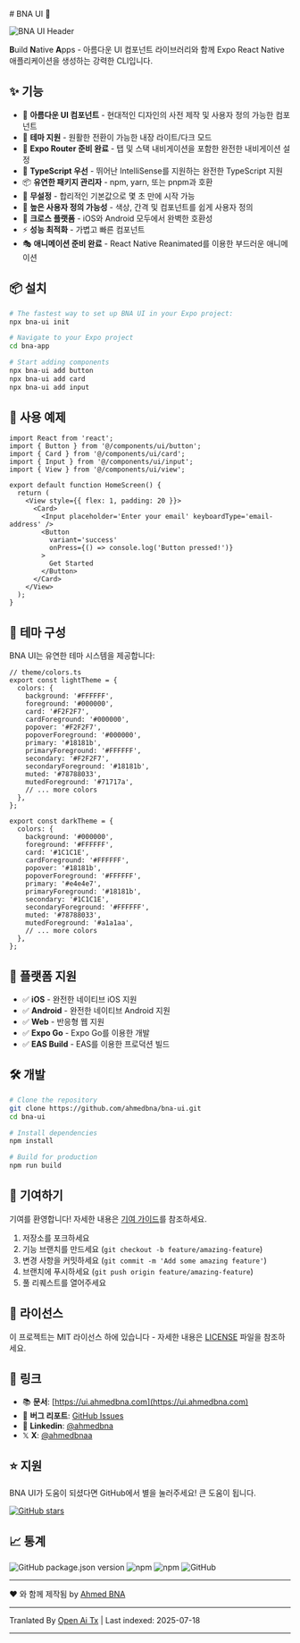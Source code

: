 <translate-content># BNA UI 🚀

![BNA UI Header](https://cdn.jsdelivr.net/gh/ahmedbna/bna-ui-demo/bna-ui-header.png)

**B**uild **N**ative **A**pps - 아름다운 UI 컴포넌트 라이브러리와 함께 Expo React Native 애플리케이션을 생성하는 강력한 CLI입니다.

## ✨ 기능

- 🎨 **아름다운 UI 컴포넌트** - 현대적인 디자인의 사전 제작 및 사용자 정의 가능한 컴포넌트
- 🌙 **테마 지원** - 원활한 전환이 가능한 내장 라이트/다크 모드
- 📱 **Expo Router 준비 완료** - 탭 및 스택 내비게이션을 포함한 완전한 내비게이션 설정
- 🎯 **TypeScript 우선** - 뛰어난 IntelliSense를 지원하는 완전한 TypeScript 지원
- 📦 **유연한 패키지 관리자** - npm, yarn, 또는 pnpm과 호환
- 🚀 **무설정** - 합리적인 기본값으로 몇 초 만에 시작 가능
- 🔧 **높은 사용자 정의 가능성** - 색상, 간격 및 컴포넌트를 쉽게 사용자 정의
- 📲 **크로스 플랫폼** - iOS와 Android 모두에서 완벽한 호환성
- ⚡ **성능 최적화** - 가볍고 빠른 컴포넌트
- 🎭 **애니메이션 준비 완료** - React Native Reanimated를 이용한 부드러운 애니메이션

## 📦 설치

```bash
# The fastest way to set up BNA UI in your Expo project:
npx bna-ui init

# Navigate to your Expo project
cd bna-app

# Start adding components
npx bna-ui add button
npx bna-ui add card
npx bna-ui add input
```
## 🎯 사용 예제


```tsx
import React from 'react';
import { Button } from '@/components/ui/button';
import { Card } from '@/components/ui/card';
import { Input } from '@/components/ui/input';
import { View } from '@/components/ui/view';

export default function HomeScreen() {
  return (
    <View style={{ flex: 1, padding: 20 }}>
      <Card>
        <Input placeholder='Enter your email' keyboardType='email-address' />
        <Button
          variant='success'
          onPress={() => console.log('Button pressed!')}
        >
          Get Started
        </Button>
      </Card>
    </View>
  );
}
```
## 🌙 테마 구성

BNA UI는 유연한 테마 시스템을 제공합니다:


```tsx
// theme/colors.ts
export const lightTheme = {
  colors: {
    background: '#FFFFFF',
    foreground: '#000000',
    card: '#F2F2F7',
    cardForeground: '#000000',
    popover: '#F2F2F7',
    popoverForeground: '#000000',
    primary: '#18181b',
    primaryForeground: '#FFFFFF',
    secondary: '#F2F2F7',
    secondaryForeground: '#18181b',
    muted: '#78788033',
    mutedForeground: '#71717a',
    // ... more colors
  },
};

export const darkTheme = {
  colors: {
    background: '#000000',
    foreground: '#FFFFFF',
    card: '#1C1C1E',
    cardForeground: '#FFFFFF',
    popover: '#18181b',
    popoverForeground: '#FFFFFF',
    primary: '#e4e4e7',
    primaryForeground: '#18181b',
    secondary: '#1C1C1E',
    secondaryForeground: '#FFFFFF',
    muted: '#78788033',
    mutedForeground: '#a1a1aa',
    // ... more colors
  },
};
```
## 📱 플랫폼 지원

- ✅ **iOS** - 완전한 네이티브 iOS 지원
- ✅ **Android** - 완전한 네이티브 Android 지원
- ✅ **Web** - 반응형 웹 지원
- ✅ **Expo Go** - Expo Go를 이용한 개발
- ✅ **EAS Build** - EAS를 이용한 프로덕션 빌드

## 🛠️ 개발


```bash
# Clone the repository
git clone https://github.com/ahmedbna/bna-ui.git
cd bna-ui

# Install dependencies
npm install

# Build for production
npm run build
```
## 🤝 기여하기

기여를 환영합니다! 자세한 내용은 [기여 가이드](https://raw.githubusercontent.com/ahmedbna/ui/main/CONTRIBUTING.md)를 참조하세요.

1. 저장소를 포크하세요
2. 기능 브랜치를 만드세요 (`git checkout -b feature/amazing-feature`)
3. 변경 사항을 커밋하세요 (`git commit -m 'Add some amazing feature'`)
4. 브랜치에 푸시하세요 (`git push origin feature/amazing-feature`)
5. 풀 리퀘스트를 열어주세요

## 📄 라이선스

이 프로젝트는 MIT 라이선스 하에 있습니다 - 자세한 내용은 [LICENSE](LICENSE) 파일을 참조하세요.

## 🔗 링크

- 📚 **문서**: [https://ui.ahmedbna.com](https://ui.ahmedbna.com)
- 🐛 **버그 리포트**: [GitHub Issues](https://github.com/ahmedbna/ui/issues)
- 💬 **Linkedin**: [@ahmedbna](https://www.linkedin.com/in/ahmedbna/)
- 𝕏 **X**: [@ahmedbnaa](https://x.com/ahmedbnaa)

## ⭐ 지원

BNA UI가 도움이 되셨다면 GitHub에서 별을 눌러주세요! 큰 도움이 됩니다.

[![GitHub stars](https://img.shields.io/github/stars/ahmedbna/ui?style=social)](https://github.com/ahmedbna/ui)

## 📈 통계

![GitHub package.json version](https://img.shields.io/github/package-json/v/ahmedbna/ui)
![npm](https://img.shields.io/npm/v/bna-ui)
![npm](https://img.shields.io/npm/dm/bna-ui)
![GitHub](https://img.shields.io/github/license/ahmedbna/ui)

---

❤️ 와 함께 제작됨 by [Ahmed BNA](https://github.com/ahmedbna)



---

Tranlated By [Open Ai Tx](https://github.com/OpenAiTx/OpenAiTx) | Last indexed: 2025-07-18

---